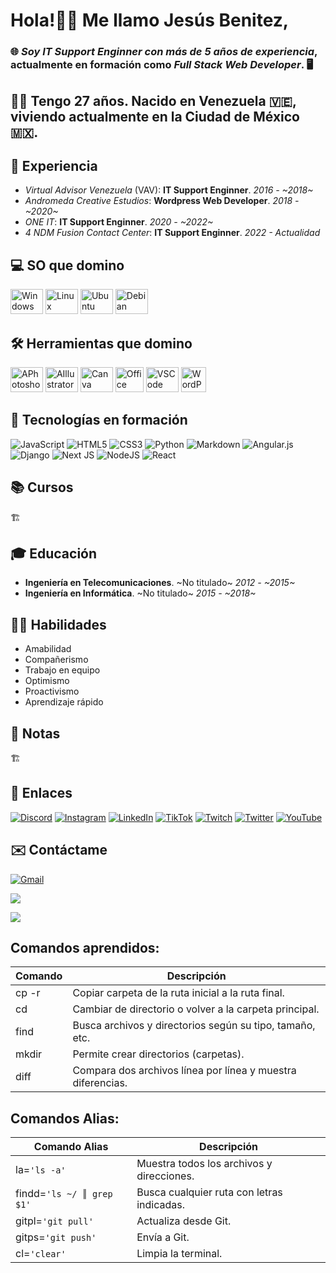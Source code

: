 # Hola!👋🏼 Me llamo **Jesús Benitez**,
### 🌐 _Soy **IT Support Enginner** con más de **5 años de experiencia**_, actualmente en formación como _**Full Stack Web Developer**_. 🖥
## 🧔🏻 Tengo **27 años**. Nacido en **Venezuela** 🇻🇪, viviendo actualmente en la **Ciudad de México** 🇲🇽.

## 💼 Experiencia
  + _Virtual Advisor Venezuela_ (VAV): **IT Support Enginner**. _2016 - ~2018~_
  + _Andromeda Creative Estudios_: **Wordpress Web Developer**. _2018 - ~2020~_
  + _ONE IT_: **IT Support Enginner**. _2020 - ~2022~_
  + _4 NDM Fusion Contact Center_: **IT Support Enginner**. _2022 - Actualidad_

## 💻 SO que domino
<div align="left">
  <img src="https://cdn.jsdelivr.net/gh/devicons/devicon/icons/windows8/windows8-original.svg" height="40" width="52" alt="Windows"/>
  <img src="https://cdn.jsdelivr.net/gh/devicons/devicon/icons/linux/linux-original.svg" height="40" width="52" alt="Linux"/>
  <img src="https://cdn.jsdelivr.net/gh/devicons/devicon/icons/ubuntu/ubuntu-plain.svg" height="40" width="52" alt="Ubuntu"/>
  <img src="https://cdn.jsdelivr.net/gh/devicons/devicon/icons/debian/debian-original.svg" height="40" width="52" alt="Debian"/>
</div>

## 🛠️ Herramientas que domino
<div align="left">
  <img src="https://cdn.jsdelivr.net/gh/devicons/devicon/icons/photoshop/photoshop-plain.svg" height="40" width="52" alt="APhotoshop"/>
  <img src="https://cdn.jsdelivr.net/gh/devicons/devicon/icons/illustrator/illustrator-plain.svg" height="40" width="52" alt="AIllustrator"/>
  <img src="https://cdn.jsdelivr.net/gh/devicons/devicon/icons/canva/canva-original.svg" height="40" width="52" alt="Canva"/>
  <img src="https://cdn-icons-png.flaticon.com/512/732/732222.png" height="40" width="45" alt="Office"/>
  <img src="https://cdn.jsdelivr.net/gh/devicons/devicon/icons/vscode/vscode-original.svg" height="40" width="52" alt="VSCode"/>
  <img src="https://cdn-icons-png.flaticon.com/512/174/174881.png" height="40" width="40" alt="WordPress"/>
</div>

## 🚀 Tecnologías en formación
  ![JavaScript](https://img.shields.io/badge/javascript-%23323330.svg?style=for-the-badge&logo=javascript&logoColor=%23F7DF1E) 
  ![HTML5](https://img.shields.io/badge/html5-%23E34F26.svg?style=for-the-badge&logo=html5&logoColor=white) 
  ![CSS3](https://img.shields.io/badge/css3-%231572B6.svg?style=for-the-badge&logo=css3&logoColor=white) 
  ![Python](https://img.shields.io/badge/python-3670A0?style=for-the-badge&logo=python&logoColor=ffdd54) 
  ![Markdown](https://img.shields.io/badge/markdown-%23000000.svg?style=for-the-badge&logo=markdown&logoColor=white) 
  ![Angular.js](https://img.shields.io/badge/angular.js-%23E23237.svg?style=for-the-badge&logo=angularjs&logoColor=white) 
  ![Django](https://img.shields.io/badge/django-%23092E20.svg?style=for-the-badge&logo=django&logoColor=white) 
  ![Next JS](https://img.shields.io/badge/Next-black?style=for-the-badge&logo=next.js&logoColor=white) 
  ![NodeJS](https://img.shields.io/badge/node.js-6DA55F?style=for-the-badge&logo=node.js&logoColor=white) 
  ![React](https://img.shields.io/badge/react-%2320232a.svg?style=for-the-badge&logo=react&logoColor=%2361DAFB)

## 📚 Cursos
🏗️

## 🎓 Educación
  + **Ingeniería en Telecomunicaciones**. ~No titulado~  _2012 - ~2015~_
  + **Ingeniería en Informática**. ~No titulado~ _2015 - ~2018~_

## 🦸‍♂️ Habilidades
  + Amabilidad
  + Compañerismo
  + Trabajo en equipo
  + Optimismo
  + Proactivismo
  + Aprendizaje rápido
  
## 📝 Notas
🏗️

## 🔗 Enlaces
  [![Discord](https://img.shields.io/badge/Discord-%237289DA.svg?logo=discord&logoColor=white)](https://discord.gg/IDKJesBen#9115)
  [![Instagram](https://img.shields.io/badge/Instagram-%23E4405F.svg?logo=Instagram&logoColor=white)](https://instagram.com/idkjesben)
  [![LinkedIn](https://img.shields.io/badge/LinkedIn-%230077B5.svg?logo=linkedin&logoColor=white)](https://linkedin.com/in/jesus-benite-z)
  [![TikTok](https://img.shields.io/badge/TikTok-%23000000.svg?logo=TikTok&logoColor=white)](https://tiktok.com/@idkjesben)
  [![Twitch](https://img.shields.io/badge/Twitch-%239146FF.svg?logo=Twitch&logoColor=white)](https://twitch.tv/idkjesben1)
  [![Twitter](https://img.shields.io/badge/Twitter-%231DA1F2.svg?logo=Twitter&logoColor=white)](https://twitter.com/idkjesben)
  [![YouTube](https://img.shields.io/badge/YouTube-%23FF0000.svg?logo=YouTube&logoColor=white)](https://youtube.com/@idkjesben)

## ✉️ Contáctame
  [![Gmail](https://raw.githubusercontent.com/maurodesouza/profile-readme-generator/master/src/assets/icons/social/gmail/default.svg)](mailto:jesusalbertobr95@gmail.com) 

![](https://quotes-github-readme.vercel.app/api?type=horizontal&theme=radical)

![](https://visitcount.itsvg.in/api?id=idkjesben&icon=0&color=0)

## Comandos aprendidos:

  | Comando | Descripción                                                 |
  | ------  | ------                                                      |
  | cp -r   | Copiar carpeta de la ruta inicial a la ruta final.          |
  | cd      | Cambiar de directorio o volver a la carpeta principal.      |
  | find    | Busca archivos y directorios según su tipo, tamaño, etc.    |
  | mkdir   | Permite crear directorios (carpetas).                       |
  | diff    | Compara dos archivos línea por línea y muestra diferencias. |

## Comandos Alias:

  | Comando Alias                 | Descripción                                 |
  | ------                        | ------                                      |
  | la=```'ls -a'```              | Muestra todos los archivos y direcciones.   |
  | findd=```'ls ~/ ║ grep $1'``` | Busca cualquier ruta con letras indicadas.  |
  | gitpl=```'git pull'```        | Actualiza desde Git.                        |
  | gitps=```'git push'```        | Envía a Git.                                |
  | cl=```'clear'```              | Limpia la terminal.                         |


